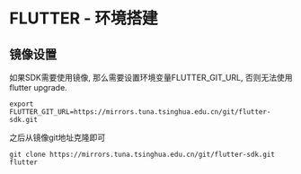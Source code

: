 FLUTTER - 环境搭建
=================

## 镜像设置

如果SDK需要使用镜像, 那么需要设置环境变量FLUTTER_GIT_URL, 否则无法使用 flutter upgrade.

```shell
export FLUTTER_GIT_URL=https://mirrors.tuna.tsinghua.edu.cn/git/flutter-sdk.git
```

之后从镜像git地址克隆即可

```shell
git clone https://mirrors.tuna.tsinghua.edu.cn/git/flutter-sdk.git flutter
```



